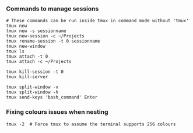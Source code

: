 ---
---

### Commands to manage sessions
```shell
# These commands can be run inside tmux in command mode without 'tmux'
tmux new
tmux new -s sessionname
tmux new-session -c ~/Projects
tmux rename-session -t 0 sessionname
tmux new-window
tmux ls
tmux attach -t 0
tmux attach -c ~/Projects

tmux kill-session -t 0
tmux kill-server

tmux split-window -v
tmux split-window -h
tmux send-keys 'bash_command' Enter
```

### Fixing colours issues when nesting
```shell
tmux -2  # Force tmux to assume the terminal supports 256 colours
```
